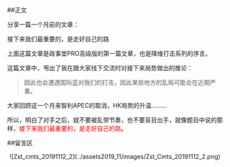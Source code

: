 ##正文

分享一篇一个月前的文章：

接下来我们最重要的，是走好自己的路

上面这篇文章是政事堂PRO高级版的第一篇文章，也是降维打击系列的序言。

这篇文章中，甩出了我在跟大家线下交流时对接下来局势做出的推论：

>因此也会遭遇国际蓝对我们的打击，因此某些地方的乱局可能会在近期严重。

大家回顾这一个月来智利APEC的取消，HK局势的升温.........

所以，明白了对手之后，就不要被乱带节奏，也不要盲目出手，就像题目中说的那样，<font color="red">接下来我们最重要的，是走好自己的路</font>。

##留言区
 <div align="center">![Zst_cmts_20191112_2](../assets2019_11/images/Zst_Cmts_20191112_2.png)</div>